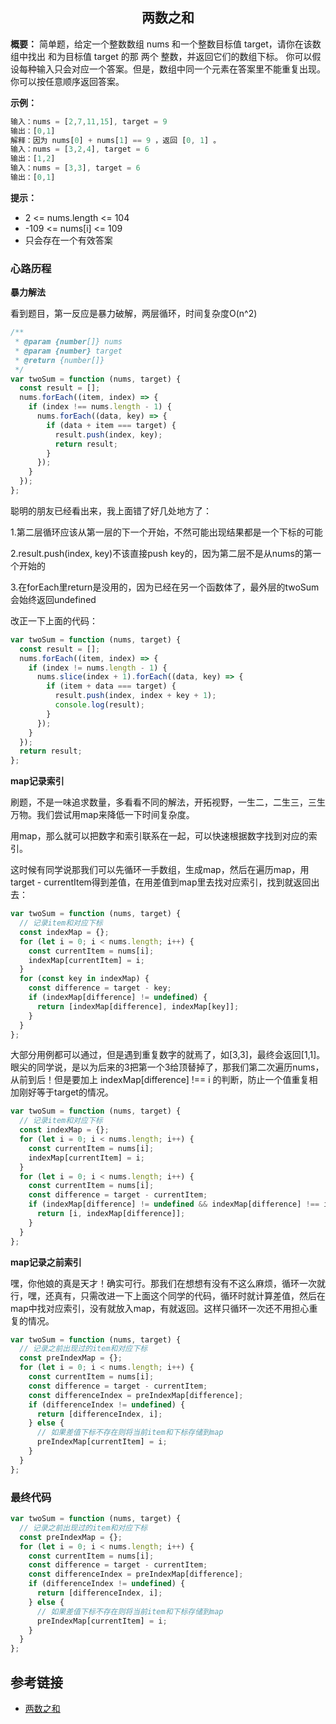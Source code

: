 <h2 align="center" id="两数之和">两数之和</h2>

**概要：** 简单题，给定一个整数数组 nums 和一个整数目标值 target，请你在该数组中找出 和为目标值 target  的那 两个 整数，并返回它们的数组下标。
你可以假设每种输入只会对应一个答案。但是，数组中同一个元素在答案里不能重复出现。
你可以按任意顺序返回答案。

**示例：**

```js
输入：nums = [2,7,11,15], target = 9
输出：[0,1]
解释：因为 nums[0] + nums[1] == 9 ，返回 [0, 1] 。
输入：nums = [3,2,4], target = 6
输出：[1,2]
输入：nums = [3,3], target = 6
输出：[0,1]
```

**提示：**

- 2 <= nums.length <= 104
- -109 <= nums[i] <= 109
- 只会存在一个有效答案



### 心路历程

**暴力解法**

看到题目，第一反应是暴力破解，两层循环，时间复杂度O(n^2)

```js
/**
 * @param {number[]} nums
 * @param {number} target
 * @return {number[]}
 */
var twoSum = function (nums, target) {
  const result = [];
  nums.forEach((item, index) => {
    if (index !== nums.length - 1) {
      nums.forEach((data, key) => {
        if (data + item === target) {
          result.push(index, key);
          return result;
        }
      });
    }
  });
};
```

聪明的朋友已经看出来，我上面错了好几处地方了：

1.第二层循环应该从第一层的下一个开始，不然可能出现结果都是一个下标的可能

2.result.push(index, key)不该直接push key的，因为第二层不是从nums的第一个开始的

3.在forEach里return是没用的，因为已经在另一个函数体了，最外层的twoSum会始终返回undefined

改正一下上面的代码：

```js
var twoSum = function (nums, target) {
  const result = [];
  nums.forEach((item, index) => {
    if (index != nums.length - 1) {
      nums.slice(index + 1).forEach((data, key) => {
        if (item + data === target) {
          result.push(index, index + key + 1);
          console.log(result);
        }
      });
    }
  });
  return result;
};	
```



**map记录索引**

刷题，不是一味追求数量，多看看不同的解法，开拓视野，一生二，二生三，三生万物。我们尝试用map来降低一下时间复杂度。

用map，那么就可以把数字和索引联系在一起，可以快速根据数字找到对应的索引。

这时候有同学说那我们可以先循环一手数组，生成map，然后在遍历map，用target - currentItem得到差值，在用差值到map里去找对应索引，找到就返回出去：

```js
var twoSum = function (nums, target) {
  // 记录item和对应下标
  const indexMap = {};
  for (let i = 0; i < nums.length; i++) {
    const currentItem = nums[i];
    indexMap[currentItem] = i;
  }
  for (const key in indexMap) {
    const difference = target - key;
    if (indexMap[difference] != undefined) {
      return [indexMap[difference], indexMap[key]];
    }
  }
};
```

大部分用例都可以通过，但是遇到重复数字的就焉了，如[3,3]，最终会返回[1,1]。眼尖的同学说，是以为后来的3把第一个3给顶替掉了，那我们第二次遍历nums，从前到后！但是要加上 indexMap[difference] !== i 的判断，防止一个值重复相加刚好等于target的情况。

```js
var twoSum = function (nums, target) {
  // 记录item和对应下标
  const indexMap = {};
  for (let i = 0; i < nums.length; i++) {
    const currentItem = nums[i];
    indexMap[currentItem] = i;
  }
  for (let i = 0; i < nums.length; i++) {
    const currentItem = nums[i];
    const difference = target - currentItem;
    if (indexMap[difference] != undefined && indexMap[difference] !== i) {
      return [i, indexMap[difference]];
    }
  }
};
```



**map记录之前索引**

嘿，你他娘的真是天才！确实可行。那我们在想想有没有不这么麻烦，循环一次就行，嘿，还真有，只需改进一下上面这个同学的代码，循环时就计算差值，然后在map中找对应索引，没有就放入map，有就返回。这样只循环一次还不用担心重复的情况。

```js
var twoSum = function (nums, target) {
  // 记录之前出现过的item和对应下标
  const preIndexMap = {};
  for (let i = 0; i < nums.length; i++) {
    const currentItem = nums[i];
    const difference = target - currentItem;
    const differenceIndex = preIndexMap[difference];
    if (differenceIndex != undefined) {
      return [differenceIndex, i];
    } else {
      // 如果差值下标不存在则将当前item和下标存储到map
      preIndexMap[currentItem] = i;
    }
  }
};
```



### 最终代码

```js
var twoSum = function (nums, target) {
  // 记录之前出现过的item和对应下标
  const preIndexMap = {};
  for (let i = 0; i < nums.length; i++) {
    const currentItem = nums[i];
    const difference = target - currentItem;
    const differenceIndex = preIndexMap[difference];
    if (differenceIndex != undefined) {
      return [differenceIndex, i];
    } else {
      // 如果差值下标不存在则将当前item和下标存储到map
      preIndexMap[currentItem] = i;
    }
  }
};
```



## 参考链接

- [两数之和](https://leetcode.cn/problems/two-sum/description/?envType=study-plan-v2&envId=top-100-liked)
